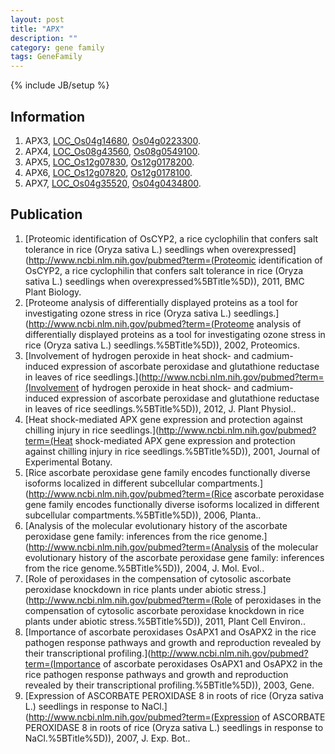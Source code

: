 ```yaml
---
layout: post
title: "APX"
description: ""
category: gene family
tags: GeneFamily
---
```

{% include JB/setup %}

## Information
1. APX3, [LOC_Os04g14680](http://rice.plantbiology.msu.edu/cgi-bin/ORF_infopage.cgi?orf=LOC_Os04g14680), [Os04g0223300](http://rapdb.dna.affrc.go.jp/viewer/gbrowse_details/irgsp1?name=Os04g0223300).
2. APX4, [LOC_Os08g43560](http://rice.plantbiology.msu.edu/cgi-bin/ORF_infopage.cgi?orf=LOC_Os08g43560), [Os08g0549100](http://rapdb.dna.affrc.go.jp/viewer/gbrowse_details/irgsp1?name=Os08g0549100).
3. APX5, [LOC_Os12g07830](http://rice.plantbiology.msu.edu/cgi-bin/ORF_infopage.cgi?orf=LOC_Os12g07830), [Os12g0178200](http://rapdb.dna.affrc.go.jp/viewer/gbrowse_details/irgsp1?name=Os12g0178200).
4. APX6, [LOC_Os12g07820](http://rice.plantbiology.msu.edu/cgi-bin/ORF_infopage.cgi?orf=LOC_Os12g07820), [Os12g0178100](http://rapdb.dna.affrc.go.jp/viewer/gbrowse_details/irgsp1?name=Os12g0178100).
5. APX7, [LOC_Os04g35520](http://rice.plantbiology.msu.edu/cgi-bin/ORF_infopage.cgi?orf=LOC_Os04g35520), [Os04g0434800](http://rapdb.dna.affrc.go.jp/viewer/gbrowse_details/irgsp1?name=Os04g0434800).

## Publication
1. [Proteomic identification of OsCYP2, a rice cyclophilin that confers salt tolerance in rice (Oryza sativa L.) seedlings when overexpressed](http://www.ncbi.nlm.nih.gov/pubmed?term=(Proteomic identification of OsCYP2, a rice cyclophilin that confers salt tolerance in rice (Oryza sativa L.) seedlings when overexpressed%5BTitle%5D)), 2011, BMC Plant Biology.
2. [Proteome analysis of differentially displayed proteins as a tool for investigating ozone stress in rice (Oryza sativa L.) seedlings.](http://www.ncbi.nlm.nih.gov/pubmed?term=(Proteome analysis of differentially displayed proteins as a tool for investigating ozone stress in rice (Oryza sativa L.) seedlings.%5BTitle%5D)), 2002, Proteomics.
3. [Involvement of hydrogen peroxide in heat shock- and cadmium-induced expression of ascorbate peroxidase and glutathione reductase in leaves of rice seedlings.](http://www.ncbi.nlm.nih.gov/pubmed?term=(Involvement of hydrogen peroxide in heat shock- and cadmium-induced expression of ascorbate peroxidase and glutathione reductase in leaves of rice seedlings.%5BTitle%5D)), 2012, J. Plant Physiol..
4. [Heat shock-mediated APX gene expression and protection against chilling injury in rice seedlings.](http://www.ncbi.nlm.nih.gov/pubmed?term=(Heat shock-mediated APX gene expression and protection against chilling injury in rice seedlings.%5BTitle%5D)), 2001, Journal of Experimental Botany.
5. [Rice ascorbate peroxidase gene family encodes functionally diverse isoforms localized in different subcellular compartments.](http://www.ncbi.nlm.nih.gov/pubmed?term=(Rice ascorbate peroxidase gene family encodes functionally diverse isoforms localized in different subcellular compartments.%5BTitle%5D)), 2006, Planta..
6. [Analysis of the molecular evolutionary history of the ascorbate peroxidase gene family: inferences from the rice genome.](http://www.ncbi.nlm.nih.gov/pubmed?term=(Analysis of the molecular evolutionary history of the ascorbate peroxidase gene family: inferences from the rice genome.%5BTitle%5D)), 2004, J. Mol. Evol..
7. [Role of peroxidases in the compensation of cytosolic ascorbate peroxidase knockdown in rice plants under abiotic stress.](http://www.ncbi.nlm.nih.gov/pubmed?term=(Role of peroxidases in the compensation of cytosolic ascorbate peroxidase knockdown in rice plants under abiotic stress.%5BTitle%5D)), 2011, Plant Cell Environ..
8. [Importance of ascorbate peroxidases OsAPX1 and OsAPX2 in the rice pathogen response pathways and growth and reproduction revealed by their transcriptional profiling.](http://www.ncbi.nlm.nih.gov/pubmed?term=(Importance of ascorbate peroxidases OsAPX1 and OsAPX2 in the rice pathogen response pathways and growth and reproduction revealed by their transcriptional profiling.%5BTitle%5D)), 2003, Gene.
9. [Expression of ASCORBATE PEROXIDASE 8 in roots of rice (Oryza sativa L.) seedlings in response to NaCl.](http://www.ncbi.nlm.nih.gov/pubmed?term=(Expression of ASCORBATE PEROXIDASE 8 in roots of rice (Oryza sativa L.) seedlings in response to NaCl.%5BTitle%5D)), 2007, J. Exp. Bot..


